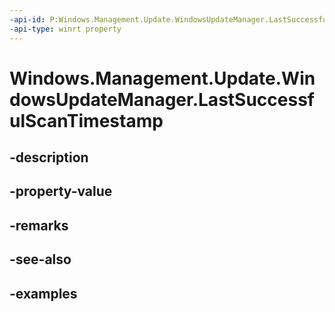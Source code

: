 ```yaml
---
-api-id: P:Windows.Management.Update.WindowsUpdateManager.LastSuccessfulScanTimestamp
-api-type: winrt property
---
```


# Windows.Management.Update.WindowsUpdateManager.LastSuccessfulScanTimestamp

<!--
public System.Nullable<System.DateTimeOffset> LastSuccessfulScanTimestamp { get; }
-->


## -description

## -property-value

## -remarks

## -see-also

## -examples


